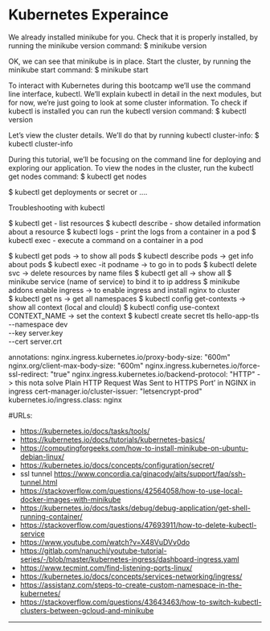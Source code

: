 # Kubernetes Experaince
We already installed minikube for you. Check that it is properly installed, by running the minikube version command:
$ minikube version

OK, we can see that minikube is in place.
Start the cluster, by running the minikube start command:
$ minikube start

To interact with Kubernetes during this bootcamp we’ll use the command line interface, kubectl. We’ll explain kubectl in detail in the next modules, but for now, we’re just going to look at some cluster information. To check if kubectl is installed you can run the kubectl version command:
$ kubectl version

Let’s view the cluster details. We’ll do that by running kubectl cluster-info:
$ kubectl cluster-info

During this tutorial, we’ll be focusing on the command line for deploying and exploring our application. To view the nodes in the cluster, run the kubectl get nodes command:
$ kubectl get nodes

$ kubectl get deployments or secret or ....

Troubleshooting with kubectl

$ kubectl get - list resources
$ kubectl describe - show detailed information about a resource
$ kubectl logs - print the logs from a container in a pod
$ kubectl exec - execute a command on a container in a pod
    
$ kubectl get pods -> to show all pods 
$ kubectl describe pods -> get info about pods 
$ kubectl exec -it podname -> to go in to pods
$ kubectl delete svc -> delete resources by name files 
$ kubectl get all -> show all 
$ minikube service (name of service) to bind it to ip address 
$ minikube addons enable ingress -> to enable ingress and install nginx to cluster  
$ kubectl get ns -> get all namespaces 
$ kubectl config get-contexts -> show all context (local and clould)
$ kubectl config use-context CONTEXT_NAME -> set the context
$ kubectl create secret tls hello-app-tls \
    --namespace dev \
    --key server.key \
    --cert server.crt
    
    
annotations:
    nginx.ingress.kubernetes.io/proxy-body-size: "600m"
    nginx.org/client-max-body-size: "600m"
    nginx.ingress.kubernetes.io/force-ssl-redirect: "true"
    nginx.ingress.kubernetes.io/backend-protocol: "HTTP" -> this nota solve Plain HTTP Request Was Sent to HTTPS Port’ in NGINX in ingress
    cert-manager.io/cluster-issuer: "letsencrypt-prod"
    kubernetes.io/ingress.class: nginx

#URLs:
* https://kubernetes.io/docs/tasks/tools/
* https://kubernetes.io/docs/tutorials/kubernetes-basics/
* https://computingforgeeks.com/how-to-install-minikube-on-ubuntu-debian-linux/
* https://kubernetes.io/docs/concepts/configuration/secret/
* ssl tunnel https://www.concordia.ca/ginacody/aits/support/faq/ssh-tunnel.html
* https://stackoverflow.com/questions/42564058/how-to-use-local-docker-images-with-minikube
* https://kubernetes.io/docs/tasks/debug/debug-application/get-shell-running-container/
* https://stackoverflow.com/questions/47693911/how-to-delete-kubectl-service
* https://www.youtube.com/watch?v=X48VuDVv0do
* https://gitlab.com/nanuchi/youtube-tutorial-series/-/blob/master/kubernetes-ingress/dashboard-ingress.yaml
* https://www.tecmint.com/find-listening-ports-linux/
* https://kubernetes.io/docs/concepts/services-networking/ingress/
* https://assistanz.com/steps-to-create-custom-namespace-in-the-kubernetes/
* https://stackoverflow.com/questions/43643463/how-to-switch-kubectl-clusters-between-gcloud-and-minikube
----------------------------------------------------------------------------------------------------------------------------
